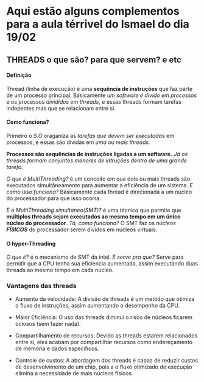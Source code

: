# Aqui estão alguns complementos para a aula térrivel do Ismael do dia 19/02

## **THREADS** o que são? para que servem? e etc

#### Definição

Thread (linha de execução) é uma **sequência de instruções** que faz parte de um processo principal.
Básicamente _um software é divido em processos_ e os processos _divididos em threads_, e essas threads formam tarefas indepentes mas que se relacionam entre si.

#### Como funciona?

Primeiro o _S.O_ oraganiza as _tarefas que devem ser executadas_ em processos, e essas são dividas em _uma ou mais threads._

**Processos são sequências de instruções ligadas a um software.**
_Já os threads formam conjuntos menores de intruções dentro de uma grande tarefa_.

_O que é MultiThreading?_ é um conceito em que dois ou mais threads são executados simultâneamente para aumentar a eficiência de um sistema.
_E como isso funciona?_ Básicamente cada thread é direcionada a um núcleo do processador para que isso ocorra.

_E o MultiThreading simultaneo(SMT)?_ é uma _técnica_ que permite que **múltiplos threads sejam executados ao mesmo tempo em um único núcleo do processador**.
_Tá, como funciona?_ O SMT faz os _núcleos **FÍSICOS**_ do processador serem dividos em núcleos virtuais.

#### O hyper-Threading

_O que é?_ é o mecanismo de SMT da intel.
_E serve pra que?_ Serve para permitir que a CPU tenha sua eficiencia aumentada, assim executando duas threads ao mesmo tempo em cada núcleo.

### Vantagens das threads

* Aumento da velocidade: A divisão de threads é um metódo que otimiza o fluxo de instruções, assim aumentando o desempenho da CPU.

* Maior Eficiência: O uso das threads diminui o risco de núcleos ficarem ociosos (sem fazer nada).

* Compartilhamento de recursos: Devido as threads estarem relacionados entre si, eles acabam por compartilhar recursos como endereçamento de memória e dados específicos.

* Controle de custos: A abordagem dos threads é capaz de reduzir custos de desenvolvimento de um chip, pois a o fluxo otimizado de execução elimina a necessidade de mais núcleos físicos.

